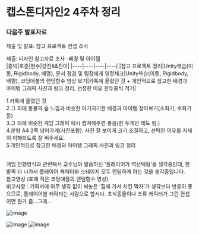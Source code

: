 <h1>캡스톤디자인2 4주차 정리</h1>

<h3>다음주 발표자료</h3>
제출 및 발표: 참고 프로젝트 컨셉 조사<br>

제출: 디자인 참고자료 조사 -배경 및 아이템<br>
|종익|호준|현수|강진&&진이|
|----|----|----|----|
|참고 프로젝트 정리|Unity복습(이동, Rigidbody, 배열), 문서 점검 및 팀장에게 일정체크|Unity복습(이동, Rigidbody, 배열), 코딩애플의 랜덤함수 영상 보기|카톡에 올렸던 것 + 개인적으로 참고한 배경과 아이템 그래픽 사진과 링크 정리, 선정한 이유 한두줄씩 적기|
<br>
<p>1.카톡에 올렸던 것 <br>
2.그 외에 동물의 숲 느낌과 비슷한 아기자기한 배경과 아이템 찾아보기(소화기, 수화기 등)<br>
3.그 외에 비슷한 게임 그래픽 에시 캡쳐해주면 좋음(한 두개만 해도 됨.)<br>
4.분량 A4 2쪽 넘어가게(사진포함). 사진 잘 보이게 크기 조절하고, 선택한 이유를 자세히 이해되도록 잘 써주세요.<br>
5.개인적으로 참고한 배경과 아이템 그래픽 사진과 링크 정리</p>




<br>
게임 진행방식과 관련해서 교수님이 말씀하신 '플레이어가 역선택됨'을 생각중인데, 한 발짝 더 나가서 플레이어 캐릭터와 스테이지 모두 랜덤하게 하는 것을 생각중입니다. <br>
참고영상 <a hrf=": https://www.youtube.com/watch?v=DSBDQhsOmhs"> (표에 적은 코딩애플의 랜덤함수 영상)

<br>
비고사항 : 기획서에 아무 생각 없이 써놓은 '집에 가서 치킨 먹자'가 생각보다 반응이 좋으므로, 플레이어블 캐릭터는 사람으로 합시다.
초식동물이나 조류 캐릭터가 그런 컨셉이면 뭔가 좀...그래...

![image](https://github.com/Ogamdo/You-must-survive-office-worker-/assets/91306764/1ce4dbf6-c02f-4e3b-af71-71022e01b521)

![image](https://github.com/Ogamdo/You-must-survive-office-worker-/assets/91306764/fc48aa10-8740-48bc-a100-724164fdd458)
![image](https://github.com/Ogamdo/You-must-survive-office-worker-/assets/91306764/5e3b2f70-75dd-47cf-b283-708a57ce053e)

